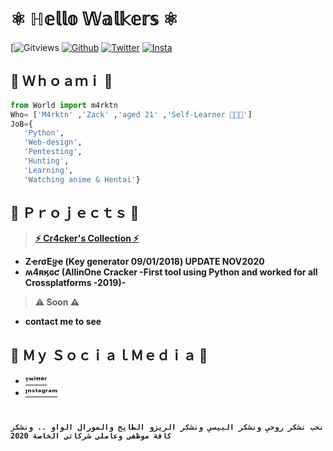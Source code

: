 # ⚛️ ℍ𝕖𝕝𝕝𝕠 𝕎𝕒𝕝𝕜𝕖𝕣𝕤 ⚛️

[![Gitviews](https://komarev.com/ghpvc/?username=m4rktn&style=plastic)
[![Github](https://img.shields.io/github/followers/m4rktn?style=plastic)](https://github.com/m4rktn)
[![Twitter](https://img.shields.io/twitter/follow/cyb3rtn?style=plastic&label=Follow)](https://twitter.com/cyb3rtn)
[![Insta](https://www.iconsdb.com/icons/download/gray/instagram-16.ico)](https://instagram.com/cyber.tn)<br>

**🏁 Ｗｈｏａｍｉ 🏁**
----

```python
from World import m4rktn
Who= ['M4rktn' ,'Zack' ,'aged 21' ,'Self-Learner 🧑🏻‍💻']
JoB={
   'Python',
   'Web-design',
   'Pentesting',
   'Hunting',
   'Learning',
   'Watching anime & Hentai'} 
```
**🏁 Ｐｒｏｊｅｃｔｓ 🏁**
----
> <a href="https://github.com/m4rktn/m4crack"><b>⚡️ Cr4cker's Collection ⚡️</a>

* ZҽɾσEყҽ (Key generator 09/01/2018) UPDATE NOV2020
* ʍ4ʀӄɢƈ (AllinOne Cracker -First tool using Python and worked for all Crossplatforms -2019)-

> ⚠️ Soon ⚠️
* contact me to see 

**🏁 Ｍｙ ＳｏｃｉａｌＭｅｄｉａ 🏁**
----
-  <a href="https://twitter.com/cyb3rtn">ᵀʷⁱᵗᵗᵉʳ</a><br>
-  <a href="https://instagram.com/cyber.tn">ᴵⁿˢᵗᵃᵍʳᵃᵐ</a><br>
#
```
نحب نشكر روحي ونشكر البيسي ونشكر الريزو الطايح والمورال الواو .. ونشكر كافة موظفي وعاملي شركاتي الخاصة 2020 
```

